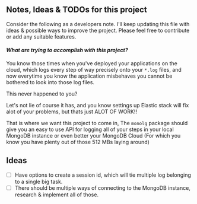 ## Notes, Ideas & TODOs for this project

Consider the following as a developers note. I'll keep updating this file with ideas & possible ways to improve the project. Please feel free to contribute or add any suitable features.

#### _What are trying to accomplish with this project?_

You know those times when you've deployed your applications on the cloud, which logs every step of way precisely onto your `*.log` files, and now everytime you know the application misbehaves you cannot be bothered to look into those log files.

This never happened to you?

Let's not lie of course it has, and you know settings up Elastic stack will fix alot of your problems, but thats just ALOT OF WORK!!

That is where we want this project to come in, The `monolg` package should give you an easy to use API for logging all of your steps in your local MongoDB instance or even better your MongoDB Cloud (For which you know you have plenty out of those 512 MBs laying around)

## Ideas

- [ ] Have options to create a session id, which will tie multiple log belonging to a single big task.
- [ ] There should be multiple ways of connecting to the MongoDB instance, research & implement all of those.
